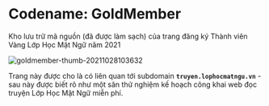 # Codename: GoldMember
Kho lưu trữ mã nguồn (đã được làm sạch) của trang đăng ký Thành viên Vàng Lớp Học Mật Ngữ năm 2021

![goldmember-thumb-20211028103632](https://github.com/wikilophocmatngu/goldmember/assets/57829841/601b67ff-406c-4f23-b790-307f139d796f)

Trang này được cho là có liên quan tới subdomain **`truyen.lophocmatngu.vn`** - sau này được biết rõ như một sân thử nghiệm kế hoạch công khai web đọc truyện Lớp Học Mật Ngữ miễn phí.
